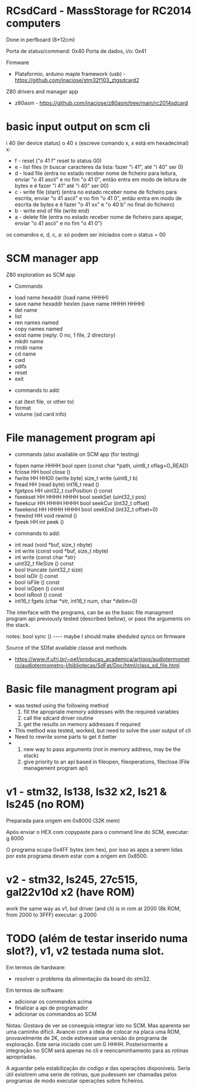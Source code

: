 # RCsdCard - MassStorage for RC2014 computers
Done in perfboard (8*12cm)

Porta de status/command: 0x40
Porta de dados, i/o: 0x41

Firmware 
- Plataformio, arduino maple framework (usb) - https://github.com/inaciose/stm32f103_ztgsdcard2

Z80 drivers and manager app
- z80asm - https://github.com/inaciose/z80asm/tree/main/rc2014sdcard


# basic input output on scm cli
i 40 (ler device status)
o 40 x (escreve comando x, x está em hexadecimal)
x:
- f - reset ("o 41 f" reset to status 00)
- e - list files (ir buscar caracteres da lista: fazer "i 41", até "i 40" ser 0)
- d - load file (entra no estado receber nome de ficheiro para leitura, enviar "o 41 ascii" e no fim "o 41 0", então entra em modo de leitura de bytes e é fazer "i 41" até "i 40" ser 00)
- c - write file (start) (entra no estado receber nome de ficheiro para escrita, enviar "o 41 ascii" e no fim "o 41 0", então entra em modo de escrita de bytes e é fazer "o 41 xx" e "o 40 b" no final do ficheiro)
- b - write end of file (write end)
- a - delete file (entra no estado receber nome de ficheiro para apagar, enviar "o 41 ascii" e no fim "o 41 0")

os comandos e, d, c, a: só podem ser iniciados com o status = 00

# SCM manager app 

Z80 exploration as SCM app 
+ Commands 
- load name hexaddr (load name HHHH)
- save name hexaddr hexlen (save name HHHH HHHH)
- del name
- list
- ren names named
- copy names named
- exist name (reply: 0 no, 1 file, 2 directory)
- mkdir name 
- rmdir name
- cd name
- cwd
- sdifs
- reset
- exit

+ commands to add:
- cat (text file, or other to)
- format
- volume (sd card info)

# File management program api
+ commands (also available on SCM app (for testing)
- fopen name HHHH                bool 	open (const char *path, uint8_t oflag=O_READ)
- fclose HH                      bool 	close ()
- fwrite HH HH00 (write byte)    size_t 	write (uint8_t b)
- fread HH (read byte)           int16_t 	read ()
- fgetpos HH                     uint32_t 	curPosition () const
- fseekset HH HHHH HHHH          bool 	seekSet (uint32_t pos)
- fseekcur HH HHHH HHHH          bool 	seekCur (int32_t offset)
- fseekend HH HHHH HHHH          bool 	seekEnd (int32_t offset=0)
- frewind HH                     void 	rewind ()
- fpeek HH                        int 	peek ()

+ commands to add:

- int 	read (void *buf, size_t nbyte)
- int 	write (const void *buf, size_t nbyte)
- int 	write (const char *str)
- uint32_t 	fileSize () const
- bool 	truncate (uint32_t size)
- bool 	isDir () const
- bool 	isFile () const
- bool 	isOpen () const
- bool 	isRoot () const
- int16_t 	fgets (char *str, int16_t num, char *delim=0)

The interface with the programs, can be as the basic file managment program api previously tested (described bellow), or pass the arguments on the stack.


notes:
bool 	sync () ---- maybe I should make sheduled syncs on firmware

Source of the SDfat available classe and methods
- https://www.if.ufrj.br/~pef/producao_academica/artigos/audiotermometro/audiotermometro-I/bibliotecas/SdFat/Doc/html/class_sd_file.html


# Basic file managment program api
- was tested using the following method
   1) fill the apropriate memory addresses with the required variables
   2) call the sdcard driver routine
   3) get the results on memory addresses if required
- This method was tested, worked, but need to solve the user output of cli
- Need to rewrite some parts to get it better
-  1) new way to pass arguments (not in memory address, may be the stack)
   2) give priority to an api based in fileopen, fileoperations, fileclose (File management program api)


# v1 - stm32, ls138, ls32 x2, ls21 & ls245 (no ROM)
Preparada para origem em 0x8000 (32K mem)

Após enviar o HEX com copypaste para o command line do SCM, executar: g 8000

O programa ocupa 0x4FF bytes (em hex), por isso as apps a serem lidas por este programa devem estar com a origem em 0x8500.

# v2 - stm32, ls245, 27c515, gal22v10d x2 (have ROM)
work the same way as v1, but driver (and cli) is in rom at 2000 (8k ROM, from 2000 to 3FFF)
executar: g 2000


# TODO (além de testar inserido numa slot?), v1, v2 testada numa slot.

Em termos de hardware: 
- resolver o problema da alimentação da board do stm32.

Em termos de software:
- adicionar os commandos acima
- finalizar a api de programador
- adicionar os commandos ao SCM

Notas:
Gostava de ver se conseguia integrar isto no SCM. Mas aparenta ser uma caminho dificil. Avancei com a ideia de colocar na placa uma ROM, provavelmente de 2K, onde estivesse uma versão do programa de exploração. Este seria iniciado com um G HHHH. Posteriormente a integração no SCM será apenas no cli e reencaminhamento para as rotinas apropriadas.

A aguardar pela estabilização do codigo e das operações disponiveis. Seria útil existirem uma serie de rotinas, que pudessem ser chamadas pelos programas de modo executar operações sobre ficheiros.


